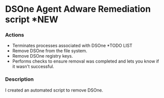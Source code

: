 # DSOne Agent Adware Remediation script *NEW

### Actions
- Terminates processes associated with DSOne *TODO LIST
- Remove DSOne from the file system.
- Remove DSOne registry keys.
- Performs checks to ensure removal was completed and lets you know if it wasn't successful.

### Description

I created an automated script to remove DSOne.
